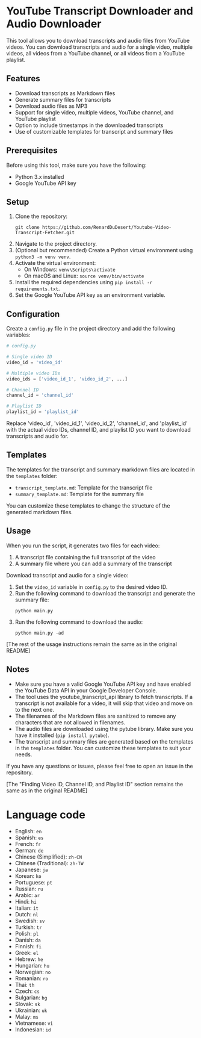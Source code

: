 # YouTube Transcript Downloader and Audio Downloader

This tool allows you to download transcripts and audio files from YouTube videos. You can download transcripts and audio for a single video, multiple videos, all videos from a YouTube channel, or all videos from a YouTube playlist.

## Features

- Download transcripts as Markdown files
- Generate summary files for transcripts
- Download audio files as MP3
- Support for single video, multiple videos, YouTube channel, and YouTube playlist
- Option to include timestamps in the downloaded transcripts
- Use of customizable templates for transcript and summary files

## Prerequisites

Before using this tool, make sure you have the following:
- Python 3.x installed
- Google YouTube API key

## Setup

1. Clone the repository:
   ```
   git clone https://github.com/RenardDuDesert/Youtube-Video-Transcript-Fetcher.git
   ```
2. Navigate to the project directory.
3. (Optional but recommended) Create a Python virtual environment using `python3 -m venv venv`.
4. Activate the virtual environment:
   - On Windows: `venv\Scripts\activate`
   - On macOS and Linux: `source venv/bin/activate`
5. Install the required dependencies using `pip install -r requirements.txt`.
6. Set the Google YouTube API key as an environment variable.

## Configuration

Create a `config.py` file in the project directory and add the following variables:
```python
# config.py

# Single video ID
video_id = 'video_id'

# Multiple video IDs
video_ids = ['video_id_1', 'video_id_2', ...]

# Channel ID
channel_id = 'channel_id'

# Playlist ID
playlist_id = 'playlist_id'
```

Replace 'video_id', 'video_id_1', 'video_id_2', 'channel_id', and 'playlist_id' with the actual video IDs, channel ID, and playlist ID you want to download transcripts and audio for.

## Templates

The templates for the transcript and summary markdown files are located in the `templates` folder:

- `transcript_template.md`: Template for the transcript file
- `summary_template.md`: Template for the summary file

You can customize these templates to change the structure of the generated markdown files.

## Usage

When you run the script, it generates two files for each video:
1. A transcript file containing the full transcript of the video
2. A summary file where you can add a summary of the transcript

Download transcript and audio for a single video:

1. Set the `video_id` variable in `config.py` to the desired video ID.
2. Run the following command to download the transcript and generate the summary file:
   ```
   python main.py
   ```
3. Run the following command to download the audio:
   ```
   python main.py -ad
   ```

[The rest of the usage instructions remain the same as in the original README]

## Notes

- Make sure you have a valid Google YouTube API key and have enabled the YouTube Data API in your Google Developer Console.
- The tool uses the youtube_transcript_api library to fetch transcripts. If a transcript is not available for a video, it will skip that video and move on to the next one.
- The filenames of the Markdown files are sanitized to remove any characters that are not allowed in filenames.
- The audio files are downloaded using the pytube library. Make sure you have it installed (`pip install pytube`).
- The transcript and summary files are generated based on the templates in the `templates` folder. You can customize these templates to suit your needs.

If you have any questions or issues, please feel free to open an issue in the repository.

[The "Finding Video ID, Channel ID, and Playlist ID" section remains the same as in the original README]

# Language code
- English: `en`
- Spanish: `es`
- French: `fr`
- German: `de`
- Chinese (Simplified): `zh-CN`
- Chinese (Traditional): `zh-TW`
- Japanese: `ja`
- Korean: `ko`
- Portuguese: `pt`
- Russian: `ru`
- Arabic: `ar`
- Hindi: `hi`
- Italian: `it`
- Dutch: `nl`
- Swedish: `sv`
- Turkish: `tr`
- Polish: `pl`
- Danish: `da`
- Finnish: `fi`
- Greek: `el`
- Hebrew: `he`
- Hungarian: `hu`
- Norwegian: `no`
- Romanian: `ro`
- Thai: `th`
- Czech: `cs`
- Bulgarian: `bg`
- Slovak: `sk`
- Ukrainian: `uk`
- Malay: `ms`
- Vietnamese: `vi`
- Indonesian: `id`

